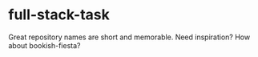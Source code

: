 # full-stack-task
Great repository names are short and memorable. Need inspiration? How about bookish-fiesta?

